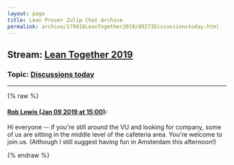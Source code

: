 ```yaml
---
layout: page
title: Lean Prover Zulip Chat Archive 
permalink: archive/179818LeanTogether2019/89273Discussionstoday.html
---
```


## Stream: [Lean Together 2019](index.html)
### Topic: [Discussions today](89273Discussionstoday.html)

---


{% raw %}
#### [ Rob Lewis (Jan 09 2019 at 15:00)](https://leanprover.zulipchat.com/#narrow/stream/179818-Lean%20Together%202019/topic/Discussions%20today/near/154725077):
<p>Hi everyone -- if you're still around the VU and looking for company, some of us are sitting in the middle level of the cafeteria area. You're welcome to join us. (Although I still suggest having fun in Amsterdam this afternoon!)</p>


{% endraw %}

